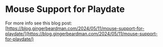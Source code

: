 # Mouse Support for Playdate

For more info see this blog post: [https://blog.gingerbeardman.com/2024/05/11/mouse-support-for-playdate/](https://blog.gingerbeardman.com/2024/05/11/mouse-support-for-playdate/)
